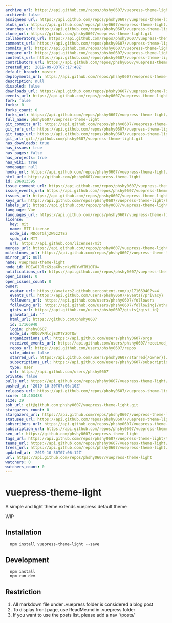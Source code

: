 ```yaml
---
archive_url: https://api.github.com/repos/phshy0607/vuepress-theme-light/{archive_format}{/ref}
archived: false
assignees_url: https://api.github.com/repos/phshy0607/vuepress-theme-light/assignees{/user}
blobs_url: https://api.github.com/repos/phshy0607/vuepress-theme-light/git/blobs{/sha}
branches_url: https://api.github.com/repos/phshy0607/vuepress-theme-light/branches{/branch}
clone_url: https://github.com/phshy0607/vuepress-theme-light.git
collaborators_url: https://api.github.com/repos/phshy0607/vuepress-theme-light/collaborators{/collaborator}
comments_url: https://api.github.com/repos/phshy0607/vuepress-theme-light/comments{/number}
commits_url: https://api.github.com/repos/phshy0607/vuepress-theme-light/commits{/sha}
compare_url: https://api.github.com/repos/phshy0607/vuepress-theme-light/compare/{base}...{head}
contents_url: https://api.github.com/repos/phshy0607/vuepress-theme-light/contents/{+path}
contributors_url: https://api.github.com/repos/phshy0607/vuepress-theme-light/contributors
created_at: '2019-09-03T07:17:48Z'
default_branch: master
deployments_url: https://api.github.com/repos/phshy0607/vuepress-theme-light/deployments
description: null
disabled: false
downloads_url: https://api.github.com/repos/phshy0607/vuepress-theme-light/downloads
events_url: https://api.github.com/repos/phshy0607/vuepress-theme-light/events
fork: false
forks: 0
forks_count: 0
forks_url: https://api.github.com/repos/phshy0607/vuepress-theme-light/forks
full_name: phshy0607/vuepress-theme-light
git_commits_url: https://api.github.com/repos/phshy0607/vuepress-theme-light/git/commits{/sha}
git_refs_url: https://api.github.com/repos/phshy0607/vuepress-theme-light/git/refs{/sha}
git_tags_url: https://api.github.com/repos/phshy0607/vuepress-theme-light/git/tags{/sha}
git_url: git://github.com/phshy0607/vuepress-theme-light.git
has_downloads: true
has_issues: true
has_pages: false
has_projects: true
has_wiki: true
homepage: null
hooks_url: https://api.github.com/repos/phshy0607/vuepress-theme-light/hooks
html_url: https://github.com/phshy0607/vuepress-theme-light
id: 206013595
issue_comment_url: https://api.github.com/repos/phshy0607/vuepress-theme-light/issues/comments{/number}
issue_events_url: https://api.github.com/repos/phshy0607/vuepress-theme-light/issues/events{/number}
issues_url: https://api.github.com/repos/phshy0607/vuepress-theme-light/issues{/number}
keys_url: https://api.github.com/repos/phshy0607/vuepress-theme-light/keys{/key_id}
labels_url: https://api.github.com/repos/phshy0607/vuepress-theme-light/labels{/name}
language: Vue
languages_url: https://api.github.com/repos/phshy0607/vuepress-theme-light/languages
license:
  key: mit
  name: MIT License
  node_id: MDc6TGljZW5zZTEz
  spdx_id: MIT
  url: https://api.github.com/licenses/mit
merges_url: https://api.github.com/repos/phshy0607/vuepress-theme-light/merges
milestones_url: https://api.github.com/repos/phshy0607/vuepress-theme-light/milestones{/number}
mirror_url: null
name: vuepress-theme-light
node_id: MDEwOlJlcG9zaXRvcnkyMDYwMTM1OTU=
notifications_url: https://api.github.com/repos/phshy0607/vuepress-theme-light/notifications{?since,all,participating}
open_issues: 0
open_issues_count: 0
owner:
  avatar_url: https://avatars2.githubusercontent.com/u/17166940?v=4
  events_url: https://api.github.com/users/phshy0607/events{/privacy}
  followers_url: https://api.github.com/users/phshy0607/followers
  following_url: https://api.github.com/users/phshy0607/following{/other_user}
  gists_url: https://api.github.com/users/phshy0607/gists{/gist_id}
  gravatar_id: ''
  html_url: https://github.com/phshy0607
  id: 17166940
  login: phshy0607
  node_id: MDQ6VXNlcjE3MTY2OTQw
  organizations_url: https://api.github.com/users/phshy0607/orgs
  received_events_url: https://api.github.com/users/phshy0607/received_events
  repos_url: https://api.github.com/users/phshy0607/repos
  site_admin: false
  starred_url: https://api.github.com/users/phshy0607/starred{/owner}{/repo}
  subscriptions_url: https://api.github.com/users/phshy0607/subscriptions
  type: User
  url: https://api.github.com/users/phshy0607
private: false
pulls_url: https://api.github.com/repos/phshy0607/vuepress-theme-light/pulls{/number}
pushed_at: '2019-10-30T07:06:10Z'
releases_url: https://api.github.com/repos/phshy0607/vuepress-theme-light/releases{/id}
score: 18.403488
size: 29
ssh_url: git@github.com:phshy0607/vuepress-theme-light.git
stargazers_count: 0
stargazers_url: https://api.github.com/repos/phshy0607/vuepress-theme-light/stargazers
statuses_url: https://api.github.com/repos/phshy0607/vuepress-theme-light/statuses/{sha}
subscribers_url: https://api.github.com/repos/phshy0607/vuepress-theme-light/subscribers
subscription_url: https://api.github.com/repos/phshy0607/vuepress-theme-light/subscription
svn_url: https://github.com/phshy0607/vuepress-theme-light
tags_url: https://api.github.com/repos/phshy0607/vuepress-theme-light/tags
teams_url: https://api.github.com/repos/phshy0607/vuepress-theme-light/teams
trees_url: https://api.github.com/repos/phshy0607/vuepress-theme-light/git/trees{/sha}
updated_at: '2019-10-30T07:06:12Z'
url: https://api.github.com/repos/phshy0607/vuepress-theme-light
watchers: 0
watchers_count: 0
---
```

# vuepress-theme-light

A simple and light theme extends vuepress default theme

WIP

## Installation
```
  npm install vuepress-theme-light --save
```

## Development

```
  npm install
  npm run dev
```

## Restriction
1. All markdown file under .vuepress folder is considered a blog post
2. To display front page, use ReadMe.md in .vuepress folder
3. If you want to use the posts list, please add a nav '/posts/



